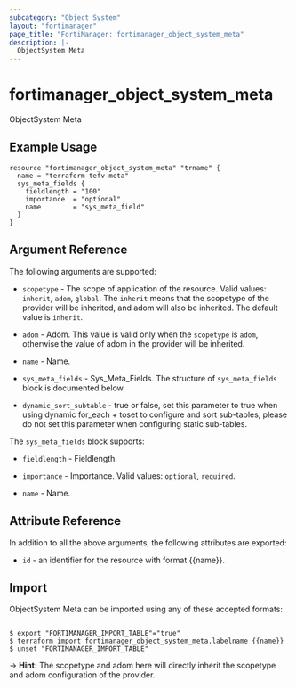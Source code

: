 ```yaml
---
subcategory: "Object System"
layout: "fortimanager"
page_title: "FortiManager: fortimanager_object_system_meta"
description: |-
  ObjectSystem Meta
---
```


# fortimanager_object_system_meta
ObjectSystem Meta

## Example Usage

```hcl
resource "fortimanager_object_system_meta" "trname" {
  name = "terraform-tefv-meta"
  sys_meta_fields {
    fieldlength = "100"
    importance  = "optional"
    name        = "sys_meta_field"
  }
}
```

## Argument Reference


The following arguments are supported:

* `scopetype` - The scope of application of the resource. Valid values: `inherit`, `adom`, `global`. The `inherit` means that the scopetype of the provider will be inherited, and adom will also be inherited. The default value is `inherit`.
* `adom` - Adom. This value is valid only when the `scopetype` is `adom`, otherwise the value of adom in the provider will be inherited.

* `name` - Name.
* `sys_meta_fields` - Sys_Meta_Fields. The structure of `sys_meta_fields` block is documented below.
* `dynamic_sort_subtable` - true or false, set this parameter to true when using dynamic for_each + toset to configure and sort sub-tables, please do not set this parameter when configuring static sub-tables.

The `sys_meta_fields` block supports:

* `fieldlength` - Fieldlength.
* `importance` - Importance. Valid values: `optional`, `required`.

* `name` - Name.


## Attribute Reference

In addition to all the above arguments, the following attributes are exported:
* `id` - an identifier for the resource with format {{name}}.

## Import

ObjectSystem Meta can be imported using any of these accepted formats:
```

$ export "FORTIMANAGER_IMPORT_TABLE"="true"
$ terraform import fortimanager_object_system_meta.labelname {{name}}
$ unset "FORTIMANAGER_IMPORT_TABLE"
```
-> **Hint:** The scopetype and adom here will directly inherit the scopetype and adom configuration of the provider.

